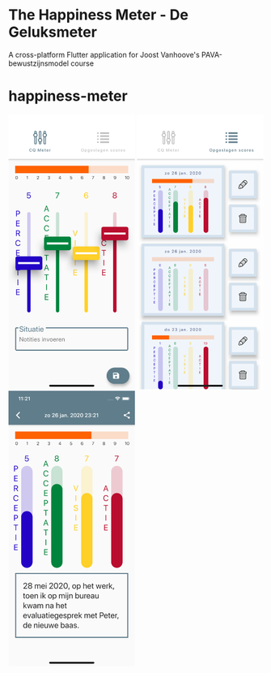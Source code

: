 # The Happiness Meter - De Geluksmeter

A cross-platform Flutter application for Joost Vanhoove's PAVA-bewustzijnsmodel course

# happiness-meter


<img src="screen_meter.png" width="250">
<img src="screen_list.png" width="250">
<img src="screen_details.png" width="250">
